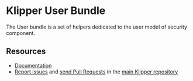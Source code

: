 Klipper User Bundle
===================

The User bundle is a set of helpers dedicated to the user model of security component.

Resources
---------

- [Documentation](https://doc.klipper.dev/bundles/user-bundle)
- [Report issues](https://github.com/klipperdev/klipper/issues)
  and [send Pull Requests](https://github.com/klipperdev/klipper/pulls)
  in the [main Klipper repository](https://github.com/klipperdev/klipper)
